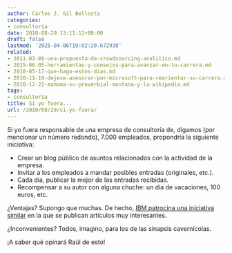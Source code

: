 ```yaml
---
author: Carlos J. Gil Bellosta
categories:
- consultoría
date: 2010-08-29 13:11:11+00:00
draft: false
lastmod: '2025-04-06T19:02:20.672938'
related:
- 2011-03-09-una-propuesta-de-crowdsourcing-analitico.md
- 2015-06-05-herramientas-y-consejos-para-avanzar-en-tu-carrera.md
- 2010-05-17-que-hago-estos-dias.md
- 2010-11-10-dejese-asesorar-por-microsoft-para-reorientar-su-carrera.md
- 2010-12-22-mahoma-su-proverbial-montana-y-la-wikipedia.md
tags:
- consultoría
title: Si yo fuera...
url: /2010/08/29/si-yo-fuera/
---
```


Si yo fuera responsable de una empresa de consultoría de, digamos (por mencionar un número redondo), 7.000 empleados, propondría la siguiente iniciativa:


* Crear un blog público de asuntos relacionados con la actividad de la empresa.
* Invitar a los empleados a mandar posibles entradas (originales, etc.).
* Cada día, publicar la mejor de las entradas recibidas.
* Recompensar a su autor con alguna chuche: un día de vacaciones, 100 euros, etc.

¿Ventajas? Supongo que muchas. De hecho, [IBM patrocina una iniciativa similar](http://www.ibm.com/developerworks/) en la que se publican artículos muy interesantes.

¿Inconvenientes? Todos, imagino, para los de las sinapsis cavernícolas.

¡A saber qué opinará Raúl de esto!